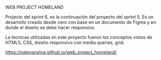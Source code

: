 WEB PROJECT HOMELAND

Projecto del sprint 6, es la continuación del proyecto del sprint 5. Es un desarrollo creado desde cero con base en un documento de Figma y en donde el diseño se debe hacer responsivo.

La tecnicas utilizadas en este proyecto fueron los conceptos vistos de HTML5, CSS, diseño responsivo con media queries, grid.

https://natovarsilva.github.io/web_project_homeland/
